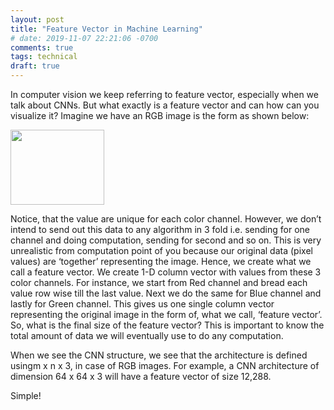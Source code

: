 ```yaml
---
layout: post
title: "Feature Vector in Machine Learning"
# date: 2019-11-07 22:21:06 -0700
comments: true
tags: technical
draft: true
---
```



In computer vision we keep referring to feature vector, especially when we talk about CNNs. But what exactly is a feature vector and can how can you visualize it?
Imagine we have an RGB image is the form as shown below:

<img src="/img/rgbchannel.png " width="150" height="120" />

Notice, that the value are unique for each color channel. However, we don’t intend to send out this data to any algorithm in 3 fold i.e. sending for one channel and doing computation, sending for second and so on. This is very unrealistic from computation point of you because our original data (pixel values) are ‘together’ representing the image. Hence, we create what we call a feature vector. We create 1-D column vector with values from these 3 color channels. For instance, we start from Red channel and bread each value row wise till the last value. Next we do the same for Blue channel and lastly for Green channel. This gives us one single column vector representing the original image in the form of, what we call, ‘feature vector’. So, what is the final size of the feature vector? This is important to know the total amount of data we will eventually use to do any computation.

When we see the CNN structure, we see that the architecture is defined usingm x n x 3, in case of RGB images. For example, a CNN architecture of dimension 64 x 64 x 3 will have a feature vector of size 12,288.

Simple!
